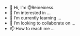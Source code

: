 - 👋 Hi, I’m @Reineiness
- 👀 I’m interested in ...
- 🌱 I’m currently learning ...
- 💞️ I’m looking to collaborate on ...
- 📫 How to reach me ...

<!---
Reineiness/Reineiness is a ✨ special ✨ repository because its `README.md` (this file) appears on your GitHub profile.
You can click the Preview link to take a look at your changes.
--->
